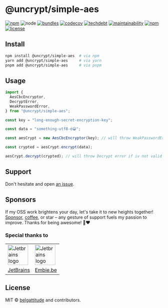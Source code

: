 # @uncrypt/simple-aes

[![npm](https://img.shields.io/npm/v/@uncrypt/simple-aes?style=for-the-badge&labelColor=222)](https://www.npmjs.com/package/@uncrypt/simple-aes)
![node](https://img.shields.io/static/v1?label=Node&message=14.17%2b&logo=node.js&style=for-the-badge&labelColor=444&color=informational)
[![bundles](https://img.shields.io/static/v1?label=&message=esm&logo=webpack&style=for-the-badge&labelColor=444&color=informational)](https://github.com/belgattitude/uncrypt/blob/main/packages/simple-aes/.size-limit.cjs)
[![codecov](https://img.shields.io/codecov/c/github/belgattitude/uncrypt?logo=codecov&style=for-the-badge&labelColor=444)](https://codecov.io/gh/belgattitude/uncrypt)
[![techdebt](https://img.shields.io/codeclimate/tech-debt/belgattitude/uncrypt?label=TechDebt&logo=code-climate&style=for-the-badge&labelColor=444)](https://codeclimate.com/github/belgattitude/uncrypt)
[![maintainability](https://img.shields.io/codeclimate/maintainability/belgattitude/uncrypt?label=Maintainability&logo=code-climate&style=for-the-badge&labelColor=444)](https://codeclimate.com/github/belgattitude/uncrypt)
[![npm](https://img.shields.io/npm/dt/@uncrypt/simple-aes?style=for-the-badge)](https://www.npmjs.com/package/@uncrypt/simple-aes)
[![license](https://img.shields.io/npm/l/@uncrypt/simple-aes?style=for-the-badge&labelColor=000000)](https://github.com/belgattitude/uncrypt/blob/main/LICENSE)

## Install

```bash
npm install @uncrypt/simple-aes  # via npm
yarn add @uncrypt/simple-aes     # via yarn
pnpm add @uncrypt/simple-aes     # via pnpm
```

## Usage

```typescript
import {
  AesCbcEncryptor,
  DecryptError,
  WeakPasswordError,
} from "@uncrypt/simple-aes";

const key = "long-enough-secret-encryption-key";

const data = "something-utf8-é😀";

const aesCrypt = new AesCbcEncryptor(key); // will throw WeakPasswordError if too short

const crypted = aesCrypt.encrypt(data);

aesCrypt.decrypt(crypted); // will throw Decrypt error if iv not valid or wrong key
```

## Support

Don't hesitate and open [an issue](https://github.com/belgattitude/uncrypt/issues).

## Sponsors

If my OSS work brightens your day, let's take it to new heights together!
[Sponsor](<[sponsorship](https://github.com/sponsors/belgattitude)>), [coffee](<(https://ko-fi.com/belgattitude)>),
or star – any gesture of support fuels my passion to improve. Thanks for being awesome! 🙏❤️

### Special thanks to

<table>
  <tr>
    <td>
      <a href="https://www.jetbrains.com/?ref=belgattitude" target="_blank">
         <img width="65" src="https://asset.brandfetch.io/idarKiKkI-/id53SttZhi.jpeg" alt="Jetbrains logo" />
      </a>
    </td>
    <td>
      <a href="https://www.embie.be/?ref=belgattitude" target="_blank">
        <img width="65" src="https://avatars.githubusercontent.com/u/98402122?s=200&v=4" alt="Jetbrains logo" />    
      </a>
    </td>
  </tr>
  <tr>
    <td align="center">
      <a href="https://www.jetbrains.com/?ref=belgattitude" target="_blank">JetBrains</a>
    </td>
    <td align="center">
      <a href="https://www.embie.be/?ref=belgattitude" target="_blank">Embie.be</a>
    </td>
   </tr>
</table>

## License

MIT © [belgattitude](https://github.com/belgattitude) and contributors.
